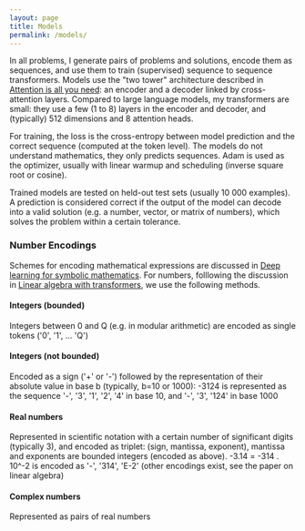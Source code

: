```yaml
---
layout: page
title: Models
permalink: /models/
---
```


In all problems, I generate pairs of problems and solutions, encode them as sequences, and use them to train (supervised) sequence to sequence transformers. Models use the "two tower" architecture described in [Attention is all you need](https://arxiv.org/abs/1706.03762): an encoder and a decoder linked by cross-attention layers. Compared to large language models, my transformers are small: they use a few (1 to 8) layers in the encoder and decoder, and (typically) 512 dimensions and 8 attention heads. 

For training, the loss is the cross-entropy between model prediction and the correct sequence  (computed at the token level). The models do not understand mathematics, they only predicts sequences. Adam is used as the optimizer, usually with linear warmup and scheduling (inverse square root or cosine).

Trained models are tested on held-out test sets (usually 10 000 examples). A prediction is considered correct if the output of the model can decode into a valid solution (e.g. a number, vector, or matrix of numbers), which solves the problem within a certain tolerance.

### Number Encodings

Schemes for encoding mathematical expressions are discussed in [Deep learning for symbolic mathematics](https://arxiv.org/abs/1912.01412). For numbers, folllowing the discussion in [Linear algebra with transformers](https://arxiv.org/abs/2112.01898), we use the following methods.

#### Integers (bounded)
Integers between 0 and Q (e.g. in modular arithmetic) are encoded as single tokens ('0', '1', ... 'Q')
#### Integers (not bounded)
Encoded as a sign ('+' or '-') followed by the representation of their absolute value in base b (typically, b=10 or 1000): -3124 is represented as the sequence '-', '3', '1', '2', '4' in base 10, and '-', '3', '124' in base 1000
#### Real numbers
Represented in scientific notation with a certain number of significant digits (typically 3), and encoded as triplet: (sign, mantissa, exponent), mantissa and exponents are bounded integers (encoded as above). -3.14 = -314 . 10^-2 is encoded as '-', '314', 'E-2' (other encodings exist, see the paper on linear algebra)
#### Complex numbers
Represented as pairs of real numbers
 
